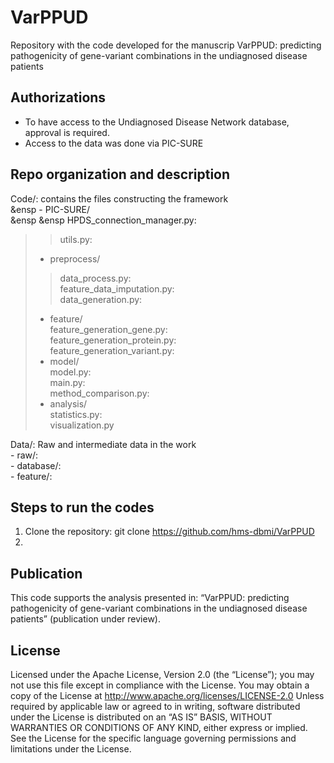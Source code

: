 # VarPPUD
Repository with the code developed for the manuscrip VarPPUD: predicting pathogenicity of gene-variant combinations in the undiagnosed disease patients

## Authorizations
- To have access to the Undiagnosed Disease Network database, approval is required.
- Access to the data was done via PIC-SURE

## Repo organization and description
Code/: contains the files constructing the framework  
&ensp - PIC-SURE/  
&ensp &ensp     HPDS_connection_manager.py:  
>>    utils.py:  
> - preprocess/  
>>    data_process.py:  
>>    feature_data_imputation.py:  
>>    data_generation.py:  
> - feature/  
>    feature_generation_gene.py:  
>    feature_generation_protein.py:  
>    feature_generation_variant.py:  
> - model/  
>    model.py:  
>    main.py:  
>    method_comparison.py:  
> - analysis/  
>    statistics.py:  
>    visualization.py  
             
Data/: Raw and intermediate data in the work   
    - raw/:  
    - database/:  
    - feature/:  

## Steps to run the codes
1. Clone the repository: git clone https://github.com/hms-dbmi/VarPPUD  
2. 


## Publication
This code supports the analysis presented in: “VarPPUD: predicting pathogenicity of gene-variant combinations in the undiagnosed disease patients” (publication under review).


## License
Licensed under the Apache License, Version 2.0 (the “License”);
you may not use this file except in compliance with the License.
You may obtain a copy of the License at
    http://www.apache.org/licenses/LICENSE-2.0
Unless required by applicable law or agreed to in writing, software
distributed under the License is distributed on an “AS IS” BASIS,
WITHOUT WARRANTIES OR CONDITIONS OF ANY KIND, either express or implied.
See the License for the specific language governing permissions and
limitations under the License.
